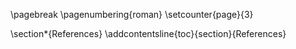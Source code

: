 \pagebreak
\pagenumbering{roman}
\setcounter{page}{3}

\section*{References}
\addcontentsline{toc}{section}{References}

<div id="refs"></div>

<!-- \pagebreak
\appendix
\section*{Appendix}
\addcontentsline{toc}{section}{Appendix}
\renewcommand{\thesubsection}{\Alph{subsection}}

## Abbildungen

Hier gehören Abbildungen hin, die nicht in den Hauptteil passen! -->

